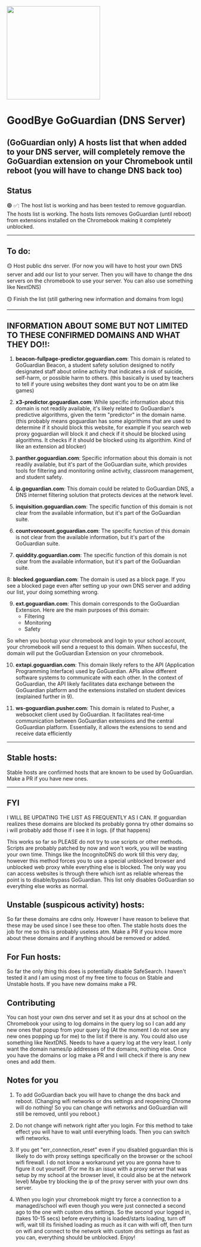 

<img width="250px" src="https://o.remove.bg/downloads/b635ba4c-6df1-4135-a1ea-f70df0827cd1/Screenshot_20231115-185031_FlipaClip-removebg-preview.png">

# GoodBye GoGuardian (DNS Server)
   (GoGuardian only)
   A hosts list that when added to your DNS server, will completely remove the GoGuardian extension on your Chromebook until reboot (you will have to change DNS back too)
 ---
 ## Status
   🟢 ✅: The host list is working and has been tested to remove goguardian. The hosts list is  working. The hosts lists removes GoGuardian (until reboot) from extensions installed on the  Chromebook making it completely unblocked. 

---
  
## To do:
🟡 Host public dns server. (For now you will have to host your own DNS server and add our list to your server. Then you will have to change the dns servers on the chromebook to use your server. You can also use something like NextDNS)

🟡 Finish the list (still gathering new information and domains from logs)

---

## INFORMATION ABOUT SOME BUT NOT LIMITED TO THESE CONFIRMED DOMAINS AND WHAT THEY DO!!:




1. **beacon-fullpage-predictor.goguardian.com**: This domain is related to GoGuardian Beacon, a student safety solution designed to notify designated staff about online activity that indicates a risk of suicide, self-harm, or possible harm to others. (this basically is used by teachers to tell if youre using websites they dont want you to be on atm like games)

2. **x3-predictor.goguardian.com**: While specific information about this domain is not readily available, it's likely related to GoGuardian's predictive algorithms, given the term "predictor" in the domain name. (this probably means goguardian has some algorithims that are used to determine if it should block this website, for example if you search web proxy goguardian will block it and check if it should be blocked using algorithms. It checks if it should be blocked using its algorithim. Kind of like an extension ad blocker)

3. **panther.goguardian.com**: Specific information about this domain is not readily available, but it's part of the GoGuardian suite, which provides tools for filtering and monitoring online activity, classroom management, and student safety.

4. **ip.goguardian.com**: This domain could be related to GoGuardian DNS, a DNS internet filtering solution that protects devices at the network level.

5. **inquisition.goguardian.com**: The specific function of this domain is not clear from the available information, but it's part of the GoGuardian suite.

6. **countvoncount.goguardian.com**: The specific function of this domain is not clear from the available information, but it's part of the GoGuardian suite.

7. **quiddity.goguardian.com**: The specific function of this domain is not clear from the available information, but it's part of the GoGuardian suite.

8: **blocked.goguardian.com**: The domain is used as a block page. If you see a blocked page even after setting up your own DNS server and adding our list, your doing something wrong.

9. **ext.goguardian.com**: This domain corresponds to the GoGuardian Extension. Here are the main purposes of this domain:
    - Filtering
    - Monitoring
    - Safety

  So when you bootup your chromebook and login to your school account, your chromebook will send a request to this domain. When succesful, the domain will put the GoGuardian Extension on your chromebook.

10. **extapi.goguardian.com**: This domain likely refers to the API (Application Programming Interface) used by GoGuardian. APIs allow different software systems to communicate with each other. In the context of GoGuardian, the API likely facilitates data exchange between the GoGuardian platform and the extensions installed on student devices (explained further in 9).

11. **ws-goguardian.pusher.com**: This domain is related to Pusher, a websocket client used by GoGuardian. It facilitates real-time communication between GoGuardian extensions and the central GoGuardian platform. Essentially, it allows the extensions to send and receive data efficiently

---

## Stable hosts:
Stable hosts are confirmed hosts that are known to be used by GoGuardian. Make a PR if you have new ones.

---

## FYI
I WILL BE UPDATING THE LIST AS FREQUENTLY AS I CAN.
If goguardian realizes these domains are blocked its probably gonna try other domains so i will probably add those if i see it in logs. (if that happens)

This works so far so PLEASE do not try to use scripts or other methods. Scripts are probably patched by now and won't work, you will be wasting your own time. Things like the IncognitoDNS do work till this very day, however this method forces you to use a special unblocked browser and unblocked web proxy while everything else is blocked. The only way you can access websites is through there which isnt as reliable whereas the point is to disable/bypass GoGuardian. This list only disables GoGuardian so everything else works as normal.

## Unstable (suspicous activity) hosts:
So far these domains are cdns only. However I have reason to believe that these may be used since I see these too often. The stable hosts does the job for me so this is probably useless atm. Make a PR if you know more about these domains and if anything should be removed or added.

## For Fun hosts:
So far the only thing this does is potentially disable SafeSearch. I haven't tested it and I am using most of my free time to focus on Stable and Unstable hosts. If you have new domains make a PR.

## Contributing
You can host your own dns server and set it as your dns at school on the Chromebook your using to log domains in the query log so I can add any new ones that popup from your query log (At the moment I do not see any new ones popping up for me) to the list if there is any. You could also use something like NextDNS. Needs to have a query log at the very least. I only want the domain names/ip addresses of the domains, nothing else. Once you have the domains or log make a PR and I will check if there is any new ones and add them.


## Notes for you
1. To add GoGuardian back you will have to change the dns back and reboot. (Changing wifi networks or dns settings and reopening Chrome will do nothing! So you can change wifi networks and GoGuardian will still be removed, until you reboot.)

2. Do not change wifi network right after you login. For this method to take effect you will have to wait until everything loads. Then you can switch wifi networks.

3. If you get "err_connection_reset" even if you disabled goguardian this is likely to do with proxy settings specifically on the browser or the school wifi firewall. I do not know a workaround yet you are gonna have to figure it out yourself. (For me its an issue with a proxy server that was setup by my school at the browser level, it could also be at the network level)
Maybe try blocking the ip of the proxy server with your own dns server.

4. When you login your chromebook might try force a connection to a managed/school wifi even though you were just connected a second ago to the one with custom dns settings. So the second your logged in, (takes 10-15 secs) before everything is loaded/starts loading, turn off wifi, wait till its finished loading as much as it can with wifi off, then turn on wifi and connect to the network with custom dns settings as fast as you can, everything should be unblocked. Enjoy!
